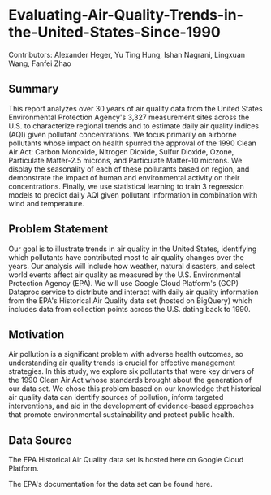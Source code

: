 # Evaluating-Air-Quality-Trends-in-the-United-States-Since-1990

Contributors: Alexander Heger, Yu Ting Hung, Ishan Nagrani, Lingxuan Wang, Fanfei Zhao

## **Summary** <br>
This report analyzes over 30 years of air quality data from the United States Environmental Protection Agency's 3,327 measurement sites across the U.S. to characterize regional trends and to estimate daily air quality indices (AQI) given pollutant concentrations. We focus primarily on airborne pollutants whose impact on health spurred the approval of the 1990 Clean Air Act: Carbon Monoxide, Nitrogen Dioxide, Sulfur Dioxide, Ozone, Particulate Matter-2.5 microns, and Particulate Matter-10 microns. We display the seasonality of each of these pollutants based on region, and demonstrate the impact of human and environmental activity on their concentrations. Finally, we use statistical learning to train 3 regression models to predict daily AQI given pollutant information in combination with wind and temperature.


## **Problem Statement** <br>
Our goal is to illustrate trends in air quality in the United States, identifying which pollutants have contributed most to air quality changes over the years. Our analysis will include how weather, natural disasters, and select world events affect air quality as measured by the U.S. Environmental Protection Agency (EPA). We will use Google Cloud Platform's (GCP) Dataproc service to distribute and interact with daily air quality information from the EPA's Historical Air Quality data set (hosted on BigQuery) which includes data from collection points across the U.S. dating back to 1990.

## **Motivation** <br>
Air pollution is a significant problem with adverse health outcomes, so understanding air quality trends is crucial for effective management strategies. In this study, we explore six pollutants that were key drivers of the 1990 Clean Air Act whose standards brought about the generation of our data set. We chose this problem based on our knowledge that historical air quality data can identify sources of pollution, inform targeted interventions, and aid in the development of evidence-based approaches that promote environmental sustainability and protect public health.

## **Data Source** <br>
The EPA Historical Air Quality data set is hosted here on Google Cloud Platform.

The EPA's documentation for the data set can be found here.
